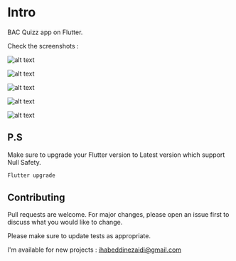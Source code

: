 # Intro

BAC Quizz app on Flutter.


Check the screenshots :

![alt text](https://i.ibb.co/fDmhzmb/Screenshot-2021-10-11-10-34-23.png)


![alt text](https://i.ibb.co/zJsyHPD/Screenshot-2021-10-11-10-34-26.png)


![alt text](https://i.ibb.co/tQ08XwW/Screenshot-2021-10-11-10-34-30.png)


![alt text](https://i.ibb.co/RYxqxDd/Screenshot-2021-10-11-10-34-34.png)


![alt text](https://i.ibb.co/Rh3XyGM/Screenshot-2021-10-11-10-34-37.png)
## P.S

Make sure to upgrade your Flutter version to Latest version which support Null Safety.

```bash
Flutter upgrade
```



## Contributing
Pull requests are welcome. For major changes, please open an issue first to discuss what you would like to change.

Please make sure to update tests as appropriate.

I'm available for new projects : ihabeddinezaidi@gmail.com
